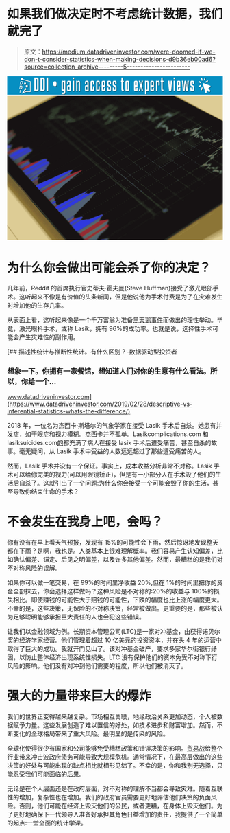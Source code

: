 # 如果我们做决定时不考虑统计数据，我们就完了

> 原文：<https://medium.datadriveninvestor.com/were-doomed-if-we-don-t-consider-statistics-when-making-decisions-d9b36eb00ad6?source=collection_archive---------5----------------------->

[![](img/73352e91c79224229103fa562de60929.png)](http://www.track.datadriveninvestor.com/1B9E)![](img/c65427aa0d7cea1b63bf74f303303a9e.png)

# 为什么你会做出可能会杀了你的决定？

几年前，Reddit 的首席执行官史蒂夫·霍夫曼(Steve Huffman)接受了激光眼部手术。这听起来不像是有价值的头条新闻，但是他说他为手术付费是为了在灾难发生时增加他的生存几率。

从表面上看，这听起来像是一个千万富翁为准备[黑天鹅事件](https://bunkerbasics.com/black-swan-events/)而做出的理性举动。毕竟，激光眼科手术，或称 Lasik，拥有 96%的成功率。也就是说，选择性手术可能会产生灾难性的副作用。

[](https://www.datadriveninvestor.com/2019/02/28/descriptive-vs-inferential-statistics-whats-the-difference/) [## 描述性统计与推断性统计。有什么区别？-数据驱动型投资者

### 想象一下。你拥有一家餐馆，想知道人们对你的生意有什么看法。所以，你给一个…

www.datadriveninvestor.com](https://www.datadriveninvestor.com/2019/02/28/descriptive-vs-inferential-statistics-whats-the-difference/) 

2018 年，一位名为杰西卡·斯塔尔的气象学家在接受 Lasik 手术后自杀。她患有并发症，如干眼症和视力模糊。杰西卡并不孤单。Lasikcomplications.com 和 lasiksuicides.com[的](http://lasiksuicides.com/)都充满了病人在接受 lasik 手术后遭受痛苦，甚至自杀的故事。毫无疑问，从 Lasik 手术中受益的人数远远超过了那些遭受痛苦的人。

然而，Lasik 手术并没有一个保证。事实上，成本收益分析非常不对称。Lasik 手术可以给你完美的视力(可以用眼镜矫正)，但是有一小部分人在手术毁了他们的生活后自杀了。这就引出了一个问题:为什么你会接受一个可能会毁了你的生活，甚至导致你结束生命的手术？

# 不会发生在我身上吧，会吗？

你有没有在早上看天气预报，发现有 15%的可能性会下雨，然后惊讶地发现整天都在下雨？是啊，我也是。人类基本上很难理解概率。我们容易产生认知偏差，比如确认偏差、锚定、后见之明偏差，以及许多其他偏差。然而，最糟糕的是我们对不对称风险的误解。

如果你可以做一笔交易，在 99%的时间里净收益 20%,但在 1%的时间里把你的资金全部抹去，你会选择这样做吗？这种风险是不对称的:20%的收益与 100%的损失相比。即使赚钱的可能性大于赔钱的可能性，下跌的幅度也比上涨的幅度更大。不幸的是，这些决策，无保险的不对称决策，经常被做出。更重要的是，那些被认为足够聪明能够承担巨大责任的人也会犯这些错误。

让我们以金融领域为例。长期资本管理公司(LTC)是一家对冲基金，由获得诺贝尔奖的经济学家经营。他们管理着超过 10 亿美元的投资资本，并在头 4 年的运营中取得了巨大的成功。我就开门见山了。该对冲基金破产，要求多家华尔街银行纾困，以防止整体经济出现系统性损失。LTC 没有保护他们的资本免受不对称下行风险的影响。他们没有对冲到他们需要的程度，所以他们被消灭了。

# 强大的力量带来巨大的爆炸

我们的世界正变得越来越复杂。市场相互关联，地缘政治关系更加动态，个人被数据赋予力量。这些发展创造了难以置信的好处，如技术进步和财富增加。然而，不断变化的全球格局带来了重大风险。最明显的是传染的风险。

全球化使得很少有国家和公司能够免受糟糕政策和错误决策的影响。[贸易战](https://bunkerbasics.com/us-china-cold-war/)给整个行业带来冲击波[政府债务](https://bunkerbasics.com/government-debt-cause-next-financial-crisis/)可能导致大规模危机。通常情况下，在最高层做出的这些决策的好处与可能出现的缺点相比就相形见绌了。不幸的是，你和我别无选择，只能忍受我们可能面临的后果。

无论是在个人层面还是在政府层面，对不对称的理解不当都会导致灾难。随着互联性的增加，复杂性也在增加。我们的政府官员需要更好地评估他们决策的负面风险。否则，他们可能在经济上毁灭他们的公民，或者更糟，在身体上毁灭他们。为了更好地确保下一代领导人准备好承担其角色日益增加的责任，我提供了一个简单的起点:一堂全面的统计学课。
